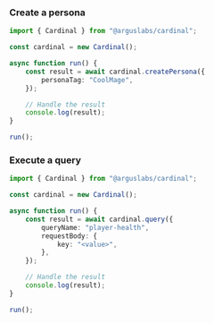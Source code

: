 <!-- Start SDK Example Usage [usage] -->
### Create a persona

```typescript
import { Cardinal } from "@arguslabs/cardinal";

const cardinal = new Cardinal();

async function run() {
    const result = await cardinal.createPersona({
        personaTag: "CoolMage",
    });

    // Handle the result
    console.log(result);
}

run();

```

### Execute a query

```typescript
import { Cardinal } from "@arguslabs/cardinal";

const cardinal = new Cardinal();

async function run() {
    const result = await cardinal.query({
        queryName: "player-health",
        requestBody: {
            key: "<value>",
        },
    });

    // Handle the result
    console.log(result);
}

run();

```
<!-- End SDK Example Usage [usage] -->